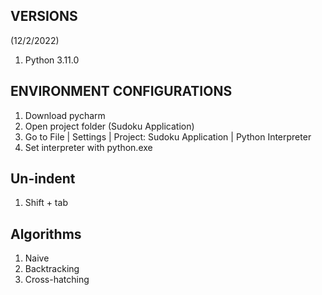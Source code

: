 ## VERSIONS ##
(12/2/2022)
1. Python 3.11.0

## ENVIRONMENT CONFIGURATIONS ##
1. Download pycharm
2. Open project folder (Sudoku Application)
3. Go to File | Settings | Project: Sudoku Application | Python Interpreter 
4. Set interpreter with python.exe

## Un-indent ##
1. Shift + tab

## Algorithms ##
1. Naive 
2. Backtracking 
3. Cross-hatching